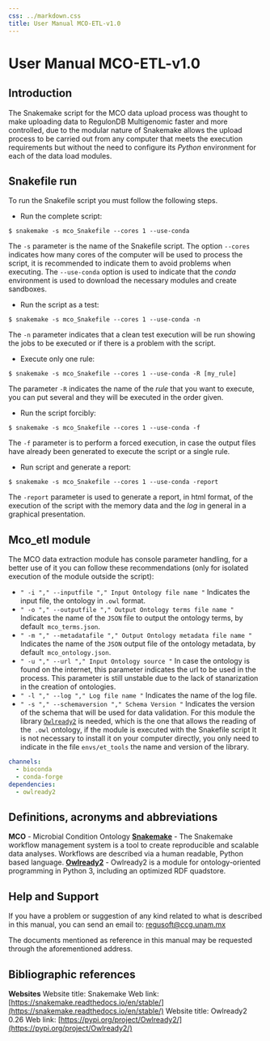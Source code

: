 ```yaml
---
css: ../markdown.css
title: User Manual MCO-ETL-v1.0
---
```


# User Manual MCO-ETL-v1.0

## Introduction

The Snakemake script for the MCO data upload process was thought to make uploading data to RegulonDB Multigenomic faster and more controlled, due to the modular nature of Snakemake allows the upload process to be carried out from any computer that meets the execution requirements but without the need to configure its _Python_ environment for each of the data load modules.

## Snakefile run

To run the Snakefile script you must follow the following steps.

- Run the complete script:

```shell
$ snakemake -s mco_Snakefile --cores 1 --use-conda
```

The `-s` parameter is the name of the Snakefile script.
The option `--cores` indicates how many cores of the computer will be used to process the script, it is recommended to indicate them to avoid problems when executing.
The `--use-conda` option is used to indicate that the _conda_ environment is used to download the necessary modules and create sandboxes.

- Run the script as a test:

```shell
$ snakemake -s mco_Snakefile --cores 1 --use-conda -n
```

The `-n` parameter indicates that a clean test execution will be run showing the jobs to be executed or if there is a problem with the script.

- Execute only one rule:

```shell
$ snakemake -s mco_Snakefile --cores 1 --use-conda -R [my_rule]
```

The parameter `-R` indicates the name of the _rule_ that you want to execute, you can put several and they will be executed in the order given.

- Run the script forcibly:

```shell
$ snakemake -s mco_Snakefile --cores 1 --use-conda -f
```

The `-f` parameter is to perform a forced execution, in case the output files have already been generated to execute the script or a single rule.

- Run script and generate a report:

```shell
$ snakemake -s mco_Snakefile --cores 1 --use-conda -report
```

The `-report` parameter is used to generate a report, in html format, of the execution of the script with the memory data and the _log_ in general in a graphical presentation.

## Mco_etl module

The MCO data extraction module has console parameter handling, for a better use of it you can follow these recommendations (only for isolated execution of the module outside the script):

- `" -i "," --inputfile "," Input Ontology file name "` Indicates the input file, the ontology in `.owl` format.
- `" -o "," --outputfile "," Output Ontology terms file name "` Indicates the name of the `JSON` file to output the ontology terms, by default` mco_terms.json`.
- `" -m "," --metadatafile "," Output Ontology metadata file name "` Indicates the name of the `JSON` output file of the ontology metadata, by default` mco_ontology.json`.
- `" -u "," --url "," Input Ontology source "` In case the ontology is found on the internet, this parameter indicates the url to be used in the process. This parameter is still unstable due to the lack of stanarization in the creation of ontologies.
- `" -l "," --log "," Log file name "` Indicates the name of the log file.
- `" -s "," --schemaversion "," Schema Version "` Indicates the version of the schema that will be used for data validation.
  For this module the library [`Owlready2`](https://pypi.org/project/Owlready2/) is needed, which is the one that allows the reading of the` .owl` ontology, if the module is executed with the Snakefile script It is not necessary to install it on your computer directly, you only need to indicate in the file `envs/et_tools` the name and version of the library.

```yaml
channels:
  - bioconda
  - conda-forge
dependencies:
  - owlready2
```

## Definitions, acronyms and abbreviations

**MCO** - Microbial Condition Ontology
**[Snakemake](https://snakemake.readthedocs.io/en/stable/)** - The Snakemake workflow management system is a tool to create reproducible and scalable data analyses. Workflows are described via a human readable, Python based language.
**[Owlready2](https://pypi.org/project/Owlready2/)** - Owlready2 is a module for ontology-oriented programming in Python 3, including an optimized RDF quadstore.

## Help and Support

If you have a problem or suggestion of any kind related to what is described in this manual, you can send an email to: [regusoft@ccg.unam.mx](mailto:regusoft@ccg.unam.mx)

The documents mentioned as reference in this manual may be requested through the aforementioned address.

## Bibliographic references

**Websites**
Website title: Snakemake
Web link: [https://snakemake.readthedocs.io/en/stable/](https://snakemake.readthedocs.io/en/stable/)
Website title: Owlready2 0.26
Web link: [https://pypi.org/project/Owlready2/](https://pypi.org/project/Owlready2/)

<!---
HISTORIAL DE REVISIONES

**Fecha:** 26/01/2021
**Versión:** 1.0
**Descripción:** Creación de manual de mantenimiento
**Realizado por: ** Felipe Betancourt Figueroa
**Estado:** Sin revisar

**Fecha:** [dd/mm/aaaa]
**Versión:** [#.#]
**Descripción:** [Indicar los cambios que se realizaron en el documento]
**Realizado por: ** [Nombre de la persona que realice los cambios]
**Estado:**[Revisión <Trabajado,  Verificado>, Estable **<**Vo.Bo, Validado>]
[Repetir esta sección por cada versión que se realice en el documento]
-->
